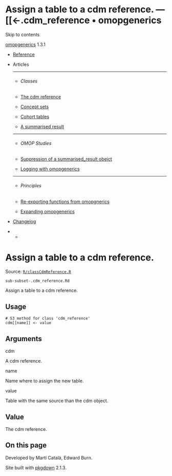 # Assign a table to a cdm reference. — [[<-.cdm_reference • omopgenerics

Skip to contents

[omopgenerics](../index.html) 1.3.1

  * [Reference](../reference/index.html)
  * Articles
    * * * *

    * ###### Classes

    * [The cdm reference](../articles/cdm_reference.html)
    * [Concept sets](../articles/codelists.html)
    * [Cohort tables](../articles/cohorts.html)
    * [A summarised result](../articles/summarised_result.html)
    * * * *

    * ###### OMOP Studies

    * [Suppression of a summarised_result obejct](../articles/suppression.html)
    * [Logging with omopgenerics](../articles/logging.html)
    * * * *

    * ###### Principles

    * [Re-exporting functions from omopgnerics](../articles/reexport.html)
    * [Expanding omopgenerics](../articles/expanding_omopgenerics.html)
  * [Changelog](../news/index.html)


  *   * [](https://github.com/darwin-eu/omopgenerics/)



# Assign a table to a cdm reference.

Source: [`R/classCdmReference.R`](https://github.com/darwin-eu/omopgenerics/blob/v1.3.1/R/classCdmReference.R)

`sub-subset-.cdm_reference.Rd`

Assign a table to a cdm reference.

## Usage
    
    
    # S3 method for class 'cdm_reference'
    cdm[[name]] <- value

## Arguments

cdm
    

A cdm reference.

name
    

Name where to assign the new table.

value
    

Table with the same source than the cdm object.

## Value

The cdm reference.

## On this page

Developed by Martí Català, Edward Burn.

Site built with [pkgdown](https://pkgdown.r-lib.org/) 2.1.3.
